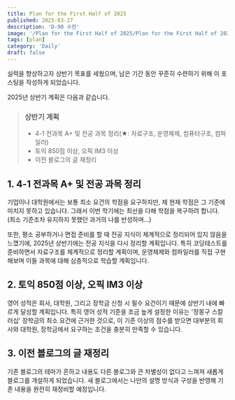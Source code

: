 ```yaml
---
title: Plan for the First Half of 2025
published: 2025-03-27
description: 'D-90 수련'
image: '/Plan for the First Half of 2025/Plan for the First Half of 2025 cover.png'
tags: [plan]
category: 'Daily'
draft: false 
---
```

실력을 향상하고자 상반기 목표를 세웠으며, 남은 기간 동안 꾸준히 수련하기 위해 이 포스팅을 작성하게 되었습니다.

2025년 상반기 계획은 다음과 같습니다.

> ### 상반기 계획
> - 4-1 전과목 A+ 및 전공 과목 정리(★: 자료구조, 운영체제, 컴퓨터구조, 컴파일러)
> - 토익 850점 이상, 오픽 IM3 이상
> - 이전 블로그의 글 재정리

## 1. 4-1 전과목 A+ 및 전공 과목 정리

기업이나 대학원에서는 보통 최소 요건의 학점을 요구하지만, 제 현재 학점은 그 기준에 미치지 못하고 있습니다. 그래서 이번 학기에는 최선을 다해 학점을 복구하려 합니다. (최소 기준조차 유지하지 못했던 과거의 나를 반성하며...)

또한, 평소 공부하거나 면접 준비를 할 때 전공 지식이 체계적으로 정리되어 있지 않음을 느꼈기에, 2025년 상반기에는 전공 지식을 다시 정리할 계획입니다. 특히 코딩테스트를 준비하면서 자료구조를 체계적으로 정리할 계획이며, 운영체제와 컴파일러를 직접 구현해보며 이들 과목에 대해 심층적으로 학습할 계획입니다. 

## 2. 토익 850점 이상, 오픽 IM3 이상

영어 성적은 회사, 대학원, 그리고 장학금 신청 시 필수 요건이기 때문에 상반기 내에 빠르게 달성할 계획입니다. 특히 영어 성적 기준을 조금 높게 설정한 이유는 '정몽구 스칼러십' 장학금의 최소 요건에 근거한 것으로, 이 기준 이상의 점수를 받으면 대부분의 회사와 대학원, 장학금에서 요구하는 조건을 충분히 만족할 수 있습니다.

## 3. 이전 블로그의 글 재정리

기존 블로그의 테마가 흔하고 내용도 다른 블로그와 큰 차별성이 없다고 느껴져 새롭게 블로그를 개설하게 되었습니다. 새 블로그에서는 나만의 설명 방식과 구성을 반영해 기존 내용을 완전히 재정비할 예정입니다.